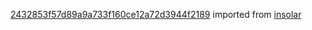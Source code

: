 [2432853f57d89a9a733f160ce12a72d3944f2189](https://github.com/insolar/insolar/commit/2432853f57d89a9a733f160ce12a72d3944f2189) imported from [insolar](https://github.com/insolar/insolar)

